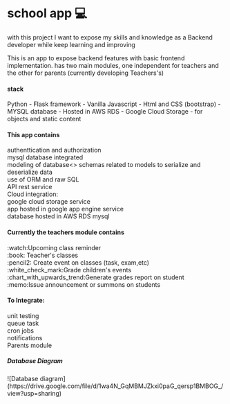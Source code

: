 # school app :computer:

<p>with this project I want to expose my skills and knowledge as a Backend developer while keep learning and improving</p>
<p>This is an app to expose backend features with basic frontend implementation. has two main modules, one independent for teachers and the other for parents (currently developing Teachers's)</p>
<p>
<h4>stack</h4>
<p>
Python - Flask framework -
Vanilla Javascript -
Html and CSS (bootstrap) -
MYSQL database - Hosted in AWS RDS -
Google Cloud Storage - for objects and static content

</p>
<h4>This app contains</h4>
  authenttication and authorization <br>
  mysql database integrated <br>
  modeling of database<>
  schemas related to models to serialize and deserialize data<br>
  use of ORM and raw SQL<br>
  API rest service<br>
  Cloud integration:<br>
  google cloud storage service<br>
  app hosted in google app engine service<br>
  database hosted in AWS RDS mysql<br>
<h4>Currently the teachers module contains</h4>
<p>
:watch:Upcoming class reminder <br>
:book: Teacher's classes<br> 
:pencil2: Create event on classes (task, exam,etc)<br>
:white_check_mark:Grade children's events <br>
:chart_with_upwards_trend:Generate grades report on student<br>
:memo:Issue announcement or summons on students<br>
</p>

<h4>To Integrate:</h4>
<p>
  unit testing<br>
  queue task<br>
  cron jobs<br>
  notifications<br>
  Parents module
</p>

<h5>Database Diagram</h5>
![Database diagram](https://drive.google.com/file/d/1wa4N_GqMBMJZkxi0paG_qersp1BMBOG_/view?usp=sharing)

